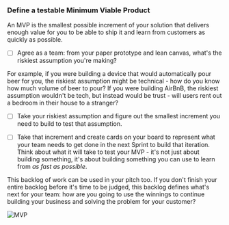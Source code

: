 ### Define a testable Minimum Viable Product

An MVP is the smallest possible increment of your solution that delivers enough value for you to be able to ship it and learn from customers as quickly as possible.

- [ ] Agree as a team: from your paper prototype and lean canvas, what's the riskiest assumption you're making?

For example, if you were building a device that would automatically pour beer for you, the riskiest assumption might be technical - how do you know how much volume of beer to pour? If you were building AirBnB, the riskiest assumption wouldn't be tech, but instead would be trust - will users rent out a bedroom in their house to a stranger?

- [ ] Take your riskiest assumption and figure out the smallest increment you need to build to test that assumption.

- [ ] Take that increment and create cards on your board to represent what your team needs to get done in the next Sprint to build that iteration. Think about what it will take to test your MVP - it's not just about building something, it's about building something you can use to learn from *as fast as possible*.

This backlog of work can be used in your pitch too. If you don't finish your entire backlog before it's time to be judged, this backlog defines what's next for your team: how are you going to use the winnings to continue building your business and solving the problem for your customer?

![MVP](https://pbs.twimg.com/media/BzUBDdhCEAAdmsp.jpg)
